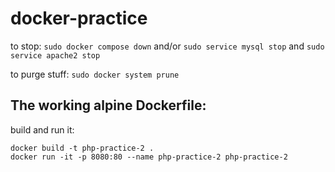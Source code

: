 # docker-practice

to stop:
```sudo docker compose down```
and/or
```sudo service mysql stop```
and
```sudo service apache2 stop```

to purge stuff:
```sudo docker system prune```

## The working alpine Dockerfile:

build and run it:
```
docker build -t php-practice-2 .
docker run -it -p 8080:80 --name php-practice-2 php-practice-2

```
